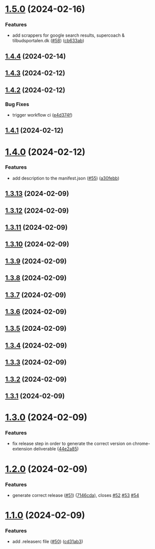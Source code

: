 # [1.5.0](https://github.com/rows/X/compare/v1.4.4...v1.5.0) (2024-02-16)


### Features

* add scrappers for google search results, supercoach & tilbudsportalen.dk ([#58](https://github.com/rows/X/issues/58)) ([cb633ab](https://github.com/rows/X/commit/cb633ab24f50b99c500943842153a309bba51f88))

## [1.4.4](https://github.com/rows/X/compare/v1.4.3...v1.4.4) (2024-02-14)

## [1.4.3](https://github.com/rows/X/compare/v1.4.2...v1.4.3) (2024-02-12)

## [1.4.2](https://github.com/rows/X/compare/v1.4.1...v1.4.2) (2024-02-12)


### Bug Fixes

* trigger workflow ci ([e4d374f](https://github.com/rows/X/commit/e4d374f385dceeff1b4fa77c980f7e561cd80603))

## [1.4.1](https://github.com/rows/X/compare/v1.4.0...v1.4.1) (2024-02-12)

# [1.4.0](https://github.com/rows/X/compare/v1.3.13...v1.4.0) (2024-02-12)


### Features

* add description to the manifest.json ([#55](https://github.com/rows/X/issues/55)) ([a30febb](https://github.com/rows/X/commit/a30febb87d65e650471035a0093766cff3b7efe6))

## [1.3.13](https://github.com/rows/X/compare/v1.3.12...v1.3.13) (2024-02-09)

## [1.3.12](https://github.com/rows/X/compare/v1.3.11...v1.3.12) (2024-02-09)

## [1.3.11](https://github.com/rows/X/compare/v1.3.10...v1.3.11) (2024-02-09)

## [1.3.10](https://github.com/rows/X/compare/v1.3.9...v1.3.10) (2024-02-09)

## [1.3.9](https://github.com/rows/X/compare/v1.3.8...v1.3.9) (2024-02-09)

## [1.3.8](https://github.com/rows/X/compare/v1.3.7...v1.3.8) (2024-02-09)

## [1.3.7](https://github.com/rows/X/compare/v1.3.6...v1.3.7) (2024-02-09)

## [1.3.6](https://github.com/rows/X/compare/v1.3.5...v1.3.6) (2024-02-09)

## [1.3.5](https://github.com/rows/X/compare/v1.3.4...v1.3.5) (2024-02-09)

## [1.3.4](https://github.com/rows/X/compare/v1.3.3...v1.3.4) (2024-02-09)

## [1.3.3](https://github.com/rows/X/compare/v1.3.2...v1.3.3) (2024-02-09)

## [1.3.2](https://github.com/rows/X/compare/v1.3.1...v1.3.2) (2024-02-09)

## [1.3.1](https://github.com/rows/X/compare/v1.3.0...v1.3.1) (2024-02-09)

# [1.3.0](https://github.com/rows/X/compare/v1.2.0...v1.3.0) (2024-02-09)


### Features

* fix release step in order to generate the correct version on chrome-extension deliverable ([44e2a85](https://github.com/rows/X/commit/44e2a85045f6fd2717f9d3e784be2d656bb7a71f))

# [1.2.0](https://github.com/rows/X/compare/v1.1.0...v1.2.0) (2024-02-09)


### Features

* generate correct release ([#51](https://github.com/rows/X/issues/51)) ([7146cda](https://github.com/rows/X/commit/7146cda78783d046b8a300102b54b0ee5c95cb79)), closes [#52](https://github.com/rows/X/issues/52) [#53](https://github.com/rows/X/issues/53) [#54](https://github.com/rows/X/issues/54)

# [1.1.0](https://github.com/rows/X/compare/v1.0.0...v1.1.0) (2024-02-09)


### Features

* add .releaserc file ([#50](https://github.com/rows/X/issues/50)) ([cd31ab3](https://github.com/rows/X/commit/cd31ab3684ae019d14999f6a0714ad8d8c703032))
